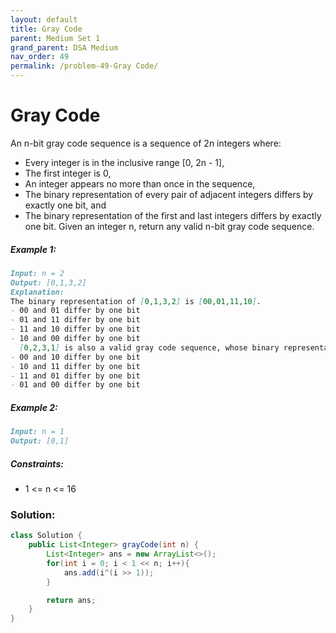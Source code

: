 ```yaml
---
layout: default
title: Gray Code
parent: Medium Set 1
grand_parent: DSA Medium
nav_order: 49
permalink: /problem-49-Gray Code/
---
```

# Gray Code
An n-bit gray code sequence is a sequence of 2n integers where:

* Every integer is in the inclusive range [0, 2n - 1],
* The first integer is 0,
* An integer appears no more than once in the sequence,
* The binary representation of every pair of adjacent integers differs by exactly one bit, and
* The binary representation of the first and last integers differs by exactly one bit.
Given an integer n, return any valid n-bit gray code sequence.

##### Example 1:
```markdown
Input: n = 2
Output: [0,1,3,2]
Explanation:
The binary representation of [0,1,3,2] is [00,01,11,10].
- 00 and 01 differ by one bit
- 01 and 11 differ by one bit
- 11 and 10 differ by one bit
- 10 and 00 differ by one bit
  [0,2,3,1] is also a valid gray code sequence, whose binary representation is [00,10,11,01].
- 00 and 10 differ by one bit
- 10 and 11 differ by one bit
- 11 and 01 differ by one bit
- 01 and 00 differ by one bit
```
##### Example 2:
```markdown
Input: n = 1
Output: [0,1]
```
##### Constraints:
* 1 <= n <= 16

### Solution:
```java
class Solution {
    public List<Integer> grayCode(int n) {
        List<Integer> ans = new ArrayList<>();
        for(int i = 0; i < 1 << n; i++){
            ans.add(i^(i >> 1));
        }

        return ans;
    }
}
```